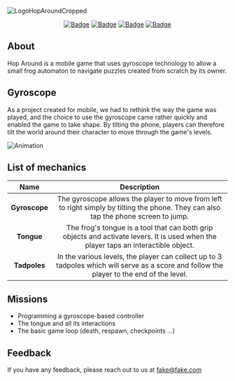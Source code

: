 ![LogoHopAroundCropped](https://github.com/IssaGandega/HopAround/assets/60429644/1a5c44c6-10a7-45d0-873a-55d4d7a15e06)

<div align="center">

[![Badge](https://img.shields.io/badge/Build_Date-24.04.22-blue)]()
[![Badge](https://img.shields.io/badge/Game_Version-1.0-red)]()
[![Badge](https://img.shields.io/badge/Difficulty-5/10-green)]()
[![Badge](https://img.shields.io/badge/Core_Dynamic-Gyroscope-yellow)]()

</div>

## About

Hop Around is a mobile game that uses gyroscope technology to allow a small frog automaton to navigate puzzles created from scratch by its owner.

## Gyroscope

As a project created for mobile, we had to rethink the way the game was played, and the choice to use the gyroscope came rather quickly and enabled the game to take shape. By tilting the phone, players can therefore tilt the world around their character to move through the game's levels.

![Animation](https://github.com/IssaGandega/HopAround/assets/60429644/56f4beb8-de37-4785-b5ef-4be58b17450d)

## List of mechanics

| Name             | Description     |
| :--:|:------:|
| **Gyroscope** | The gyroscope allows the player to move from left to right simply by tilting the phone. They can also tap the phone screen to jump. |
| **Tongue** | The frog's tongue is a tool that can both grip objects and activate levers. It is used when the player taps an interactible object. 
| **Tadpoles** | In the various levels, the player can collect up to 3 tadpoles which will serve as a score and follow the player to the end of the level. |

## Missions

- Programming a gyroscope-based controller
- The tongue and all its interactions
- The basic game loop (death, respawn, checkpoints ...)

## Feedback

If you have any feedback, please reach out to us at fake@fake.com

